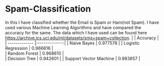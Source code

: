 # Spam-Classification
In this I have classified whether the Email is Spam or Ham(not Spam). I have used various Machine Learning Algorithms and have compared the accuracy for the same.
The data which I have used can be found here https://archive.ics.uci.edu/ml/datasets/sms+spam+collection.
|               | Accuracy      |
| ------------- |:-------------:|
| Naive Bayes   | 0.977578 | 
| Logistic Regression      | 0.966816     |   
| Random Forest | 0.968610      |  
| Decision Tree | 0.942601      | 
| Support Vector Machine | 0.983857     | 


